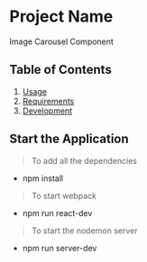 # Project Name

Image Carousel Component

## Table of Contents

1. [Usage](#Usage)
1. [Requirements](#requirements)
1. [Development](#development)

## Start the Application

> To add all the dependencies
- npm install

> To start webpack
- npm run react-dev

> To start the nodemon server
- npm run server-dev



